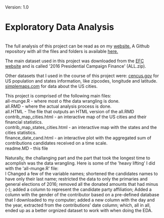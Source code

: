 Version: 1.0<br>
<h1> Exploratory Data Analysis</h1>

<br>The full analysis of this project can be read as on my <a href ="https://u4see.org/data/2016-elections/all.html">website.</a> A Github repository with all the files and folders is available <a href="https://github.com/AviadGiat/data-analysis/tree/master/Explore%20and%20Summarize%20Data">here.</a><br>

The main dataset used in this project was downloaded from the <a href ="https://classic.fec.gov/disclosurep/PDownload.do">EFC website</a> and is called '2016 Presidential Campaign Finance' (ALL.zip).<br>

Other datasets that I used in the course of this project were:
<a href ="https://www.census.gov/data/datasets/time-series/demo/popest/2010s-national-total.html">cencus.gov</a> for US population and states information, like zipcodes, longitude and latitude.<br>
<a href ="https://simplemaps.com/data/us-cities">simplemaps.com</a> for data about the US cities.<br>

This project is comprised of the following main files:<br>
all-munge.R - where most o fthe data wrangling is done.<br>
all.RMD - where the actual analysis process is done.<br>
all.HTML - The file that outputs an HTML version of the all.RMD<br>
contrib_map_cities.html - an interactive map of the US cities and their financial statistics.<br>
contrib_map_states_cities.html - an interactive map with the states and the cities statistics.<br>
finance_date_cand.html - an interactive plot with the aggregated sum of contributions candidates received on a time scale.<br>
readme.MD - this file<br>

Naturally, the challanging part and the part that took the longest time to acomplish was the data wrangling. Here is some of the 'heavy lifting' I did with the 'all-munge.R' file:<br>
I Changed a few of the variable names; shortened the candidates names to have only their last name; restricted the data to only the primaries and general elections of 2016; removed all the donated amounts that had minus (-); added a column to represent the candidate party affiliation; Added a column with the gender of the contributor based on a pre-defined database that I downloaded to my computer; added a new column with the day and the year, extracted from the contributions' date column; which, all in all, ended up as a better orgnized dataset to work with when doing the EDA.<br>

